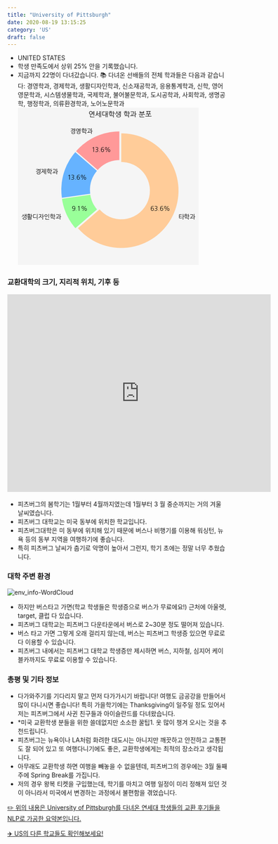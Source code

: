 ```yaml
---
title: "University of Pittsburgh"
date: 2020-08-19 13:15:25
category: 'US'
draft: false
---
```



* UNITED STATES
* 학생 만족도에서 상위 25% 안을 기록했습니다.
* 지금까지 22명이 다녀갔습니다. 
📚 다녀온 선배들의 전체 학과들은 다음과 같습니다: 경영학과, 경제학과, 생활디자인학과, 신소재공학과, 응용통계학과, 신학, 영어영문학과, 시스템생물학과, 국제학과, 불어불문학과, 도시공학과, 사회학과, 생명공학, 행정학과, 의류환경학과, 노어노문학과
![department-info](../plots/US000284.png)
### 교환대학의 크기, 지리적 위치, 기후 등
<iframe
width="600"
height="450"
frameborder="0" style="border:0"
src="https://www.google.com/maps/embed/v1/place?key=AIzaSyC9e1AME-pVmWC4hBpFdu5S4dKzyepa3HQ&q=University+of+Pittsburgh&center=40.4443533,-79.960835&zoom=14" allowfullscreen>
</iframe>

* 피츠버그의 봄학기는 1월부터 4월까지였는데 1월부터 3 월 중순까지는 거의 겨울 날씨였습니다.
* 피츠버그 대학교는 미국 동부에 위치한 학교입니다.
* 피츠버그대학은 미 동부에 위치해 있기 때문에 버스나 비행기를 이용해 워싱턴, 뉴욕 등의 동부 지역을 여행하기에 좋습니다.
* 특히 피츠버그 날씨가 춥기로 악명이 높아서 그런지, 학기 초에는 정말 너무 추웠습니다.


### 대학 주변 환경

![env_info-WordCloud](../univ_wordclouds_okt/env_info/US000284_env_info_okt.png)

* 하지만 버스타고 가면(학교 학생들은 학생증으로 버스가 무료에요!) 근처에 아울렛, target, 클럽 다 있습니다.
* 피츠버그 대학교는 피츠버그 다운타운에서 버스로 2~30분 정도 떨어져 있습니다.
* 버스 타고 가면 그렇게 오래 걸리지 않는데, 버스는 피츠버그 학생증 있으면 무료로 다 이용할 수 있습니다.
* 피츠버그 내에서는 피츠버그 대학교 학생증만 제시하면 버스, 지하철, 심지어 케이블카까지도 무료로 이용할 수 있습니다.


### 총평 및 기타 정보 
* 다가와주기를 기다리지 말고 먼저 다가가시기 바랍니다! 여행도 금공강을 만들어서 많이 다니시면 좋습니다! 특히 가을학기에는 Thanksgiving이 일주일 정도 있어서 저는 피츠버그에서 사귄 친구들과 아이슬란드를 다녀왔습니다.
* *미국 교환학생 분들을 위한 쓸데없지만 소소한 꿀팁1. 옷 많이 챙겨 오시는 것을 추천드립니다.
* 피츠버그는 뉴욕이나 LA처럼 화려한 대도시는 아니지만 깨끗하고 안전하고 교통편도 잘 되어 있고 또 여행다니기에도 좋은, 교환학생에게는 최적의 장소라고 생각됩니다.
* 아무래도 교환학생 하면 여행을 빼놓을 수 없을텐데, 피츠버그의 경우에는 3월 둘째주에 Spring Break를 가집니다.
* 저의 경우 왕복 티켓을 구입했는데, 학기를 마치고 여행 일정이 미리 정해져 있던 것이 아니라서 미국에서 변경하는 과정에서 불편함을 겪었습니다.


[✏️ 위의 내용은 University of Pittsburgh를 다녀온 연세대 학생들의 교환 후기들을 NLP로 가공한 요약본입니다.](http://oia.yonsei.ac.kr/partner/expReport.asp?ucode=US000284&bgbn=A)

[✈️ US의 다른 학교들도 확인해보세요!](https://yonsei-exchange.netlify.app/?category=US)
